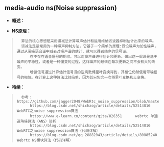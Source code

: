 ## media-audio ns(Noise suppression)
- **概述：**
>
>
>

- **NS原理：**
>       算法的核心思想是采用谱减法计算噪声估计和运用维纳滤波器抑制估计出来的噪声。
>       谱减法是最常用的一种噪声抑制方法，它基于一个简单的原理:假设噪声为加性噪声，通过从带噪语音谱中减去对噪声谱的估计，就可以得到纯净的信号谱。
>           在不存在语音信号的期间，可以对噪声谱进行估计和更新。做出这一假设是基于噪声的平稳性，或者是一种慢变的过程，这样噪声的频谱在每次更新之间不会有大的改变。
>           增强信号通过计算估计信号谱的逆离散傅里叶变换得到，其相位仍然使用带噪信号的相位。在计算上这种算法比较简单，因为其只包含一次傅里叶变换和反变换。
>
>
>
>
>
>
>
>
>
>
>

- **待续：**
>       参考：https://github.com/jagger2048/WebRtc_noise_suppression/blob/master/readme_cn.md
>           https://blog.csdn.net/shichaog/article/details/52514816     WebRTC之noise suppression算法
>           https://www.e-learn.cn/content/qita/826351      webrtc 单通道降噪算法（ANS）简析
>           https://blog.csdn.net/shichaog/article/details/52514816     WebRTC之noise suppression算法（代码详解）
>           https://blog.csdn.net/qq_28882043/article/details/80885240  Webrtc NS模块算法（代码详解）
>
>
>
>
>
>
>
>
>
>
>
>
